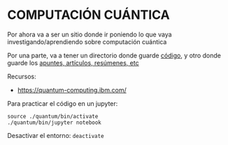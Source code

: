 # COMPUTACIÓN CUÁNTICA

Por ahora va a ser un sitio donde ir poniendo lo que vaya investigando/aprendiendo sobre computación cuántica

Por una parte, va a tener un directorio donde guarde [código](./codigo`), y otro donde guarde los [apuntes, artículos, resúmenes, etc](./Teoria/Notas.md)


Recursos:

- <https://quantum-computing.ibm.com/>

Para practicar el código en un jupyter:

```console
source ./quantum/bin/activate
./quantum/bin/jupyter notebook
```

Desactivar el entorno: `deactivate`
